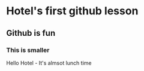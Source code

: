 # Hotel's first github lesson

## Github is fun

### This is smaller

Hello Hotel - It's almsot lunch time